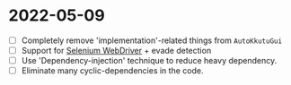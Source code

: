 ﻿# 2022-05-09

* [ ] Completely remove 'implementation'-related things from `AutoKkutuGui`
* [ ] Support for [Selenium WebDriver](https://www.selenium.dev/documentation/webdriver/) + evade detection
* [ ] Use 'Dependency-injection' technique to reduce heavy dependency.
* [ ] Eliminate many cyclic-dependencies in the code.
